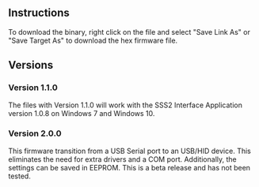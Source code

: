 ## Instructions
To download the binary, right click on the file and select "Save Link As" or "Save Target As" to download the hex firmware file.

## Versions

### Version 1.1.0
The files with Version 1.1.0 will work with the SSS2 Interface Application version 1.0.8 on Windows 7 and Windows 10. 

### Version 2.0.0
This firmware transition from a USB Serial port to an USB/HID device. This eliminates the need for extra drivers and a COM port. Additionally, the settings can be saved in EEPROM. This is a beta release and has not been tested.
